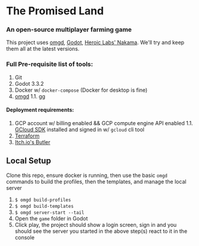 # The Promised Land
### An open-source multiplayer farming game

This project uses [omgd](https://github.com/newnoiseworks/omgd), [Godot](https://godotengine.org), [Heroic Labs' Nakama](https://heroiclabs.com/nakama-opensource). We'll try and keep them all at the latest versions.

### Full Pre-requisite list of tools:

1. Git
1. Godot 3.3.2
1. Docker w/ `docker-compose` (Docker for desktop is fine)
1. [omgd](https://github.com/newnoiseworks/omgd)
  1.1. [gg](https://github.com/newnoiseworks/gg)


#### Deployment requirements:

1. GCP account w/ billing enabled && GCP compute engine API enabled
  1.1. [GCloud SDK](https://cloud.google.com/sdk/docs/install) installed and signed in w/ `gcloud` cli tool
1. [Terraform](https://www.terraform.io/)
1. [Itch.io's Butler](https://itch.io/docs/butler)

## Local Setup

Clone this repo, ensure docker is running, then use the basic `omgd` commands to build the profiles, then the templates, and manage the local server

1. `$ omgd build-profiles`
1. `$ omgd build-templates`
1. `$ omgd server-start --tail` 
1. Open the `game` folder in Godot
1. Click play, the project should show a login screen, sign in and you should see the server you started in the above step(s) react to it in the console
